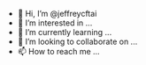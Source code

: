 - 👋 Hi, I’m @jeffreycftai
- 👀 I’m interested in ...
- 🌱 I’m currently learning ...
- 💞️ I’m looking to collaborate on ...
- 📫 How to reach me ...

<!---
jeffreycftai/jeffreycftai is a ✨ special ✨ repository because its `README.md` (this file) appears on your GitHub profile.
You can click the Preview link to take a look at your changes.
--->
